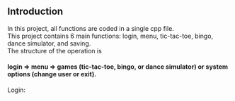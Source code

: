 ## Introduction 
In this project, all functions are coded in a single cpp file.  
This project contains 6 main functions: login, menu, tic-tac-toe, bingo, dance simulator, and saving.  
The structure of the operation is
#### login &rArr; menu &rArr; games (tic-tac-toe, bingo, or dance simulator) or system options (change user or exit).  
  
Login:

